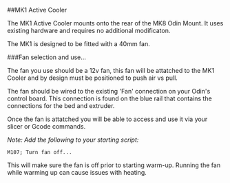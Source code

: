 ##MK1 Active Cooler 

The MK1 Active Cooler mounts onto the rear of the MK8 Odin Mount.  It uses existing hardware and requires no additional modificaton.

The MK1 is designed to be fitted with a 40mm fan. 

###Fan selection and use... 

The fan you use should be a 12v fan, this fan will be attatched to the MK1 Cooler and by design must be positioned to push air vs pull.  

The fan should be wired to the existing 'Fan' connection on your Odin's control board.  This connection is found on the blue rail that 
contains the connections for the bed and extruder.  

Once the fan is attatched you will be able to access and use it via your slicer or Gcode commands.  

_Note:  Add the following to your starting script:_

```
M107; Turn fan off...
```
This will make sure the fan is off prior to starting warm-up.  Running the fan while warming up can cause issues with heating.  
